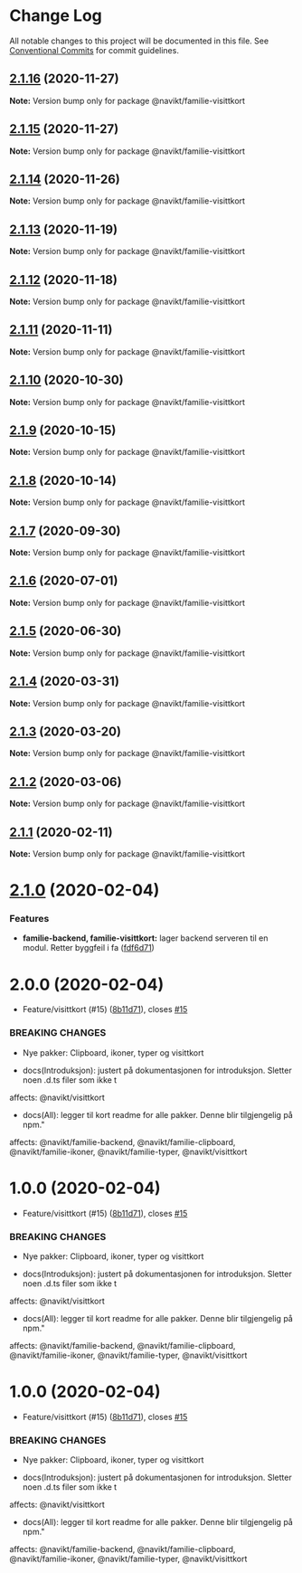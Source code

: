 # Change Log

All notable changes to this project will be documented in this file.
See [Conventional Commits](https://conventionalcommits.org) for commit guidelines.

## [2.1.16](https://github.com/navikt/familie-felles-frontend/compare/@navikt/familie-visittkort@2.1.15...@navikt/familie-visittkort@2.1.16) (2020-11-27)

**Note:** Version bump only for package @navikt/familie-visittkort





## [2.1.15](https://github.com/navikt/familie-felles-frontend/compare/@navikt/familie-visittkort@2.1.14...@navikt/familie-visittkort@2.1.15) (2020-11-27)

**Note:** Version bump only for package @navikt/familie-visittkort





## [2.1.14](https://github.com/navikt/familie-felles-frontend/compare/@navikt/familie-visittkort@2.1.13...@navikt/familie-visittkort@2.1.14) (2020-11-26)

**Note:** Version bump only for package @navikt/familie-visittkort





## [2.1.13](https://github.com/navikt/familie-felles-frontend/compare/@navikt/familie-visittkort@2.1.12...@navikt/familie-visittkort@2.1.13) (2020-11-19)

**Note:** Version bump only for package @navikt/familie-visittkort





## [2.1.12](https://github.com/navikt/familie-felles-frontend/compare/@navikt/familie-visittkort@2.1.11...@navikt/familie-visittkort@2.1.12) (2020-11-18)

**Note:** Version bump only for package @navikt/familie-visittkort





## [2.1.11](https://github.com/navikt/familie-felles-frontend/compare/@navikt/familie-visittkort@2.1.10...@navikt/familie-visittkort@2.1.11) (2020-11-11)

**Note:** Version bump only for package @navikt/familie-visittkort





## [2.1.10](https://github.com/navikt/familie-felles-frontend/compare/@navikt/familie-visittkort@2.1.9...@navikt/familie-visittkort@2.1.10) (2020-10-30)

**Note:** Version bump only for package @navikt/familie-visittkort





## [2.1.9](https://github.com/navikt/familie-felles-frontend/compare/@navikt/familie-visittkort@2.1.8...@navikt/familie-visittkort@2.1.9) (2020-10-15)

**Note:** Version bump only for package @navikt/familie-visittkort





## [2.1.8](https://github.com/navikt/familie-felles-frontend/compare/@navikt/familie-visittkort@2.1.7...@navikt/familie-visittkort@2.1.8) (2020-10-14)

**Note:** Version bump only for package @navikt/familie-visittkort





## [2.1.7](https://github.com/navikt/familie-felles-frontend/compare/@navikt/familie-visittkort@2.1.6...@navikt/familie-visittkort@2.1.7) (2020-09-30)

**Note:** Version bump only for package @navikt/familie-visittkort





## [2.1.6](https://github.com/navikt/familie-felles-frontend/compare/@navikt/familie-visittkort@2.1.5...@navikt/familie-visittkort@2.1.6) (2020-07-01)

**Note:** Version bump only for package @navikt/familie-visittkort





## [2.1.5](https://github.com/navikt/familie-felles-frontend/compare/@navikt/familie-visittkort@2.1.4...@navikt/familie-visittkort@2.1.5) (2020-06-30)

**Note:** Version bump only for package @navikt/familie-visittkort





## [2.1.4](https://github.com/navikt/familie-felles-frontend/compare/@navikt/familie-visittkort@2.1.3...@navikt/familie-visittkort@2.1.4) (2020-03-31)

**Note:** Version bump only for package @navikt/familie-visittkort





## [2.1.3](https://github.com/navikt/familie-felles-frontend/compare/@navikt/familie-visittkort@2.1.2...@navikt/familie-visittkort@2.1.3) (2020-03-20)

**Note:** Version bump only for package @navikt/familie-visittkort





## [2.1.2](https://github.com/navikt/familie-felles-frontend/compare/@navikt/familie-visittkort@2.1.1...@navikt/familie-visittkort@2.1.2) (2020-03-06)

**Note:** Version bump only for package @navikt/familie-visittkort





## [2.1.1](https://github.com/navikt/familie-felles-frontend/compare/@navikt/familie-visittkort@2.1.0...@navikt/familie-visittkort@2.1.1) (2020-02-11)

**Note:** Version bump only for package @navikt/familie-visittkort





# [2.1.0](https://github.com/navikt/familie-felles-frontend/compare/@navikt/familie-visittkort@2.0.0...@navikt/familie-visittkort@2.1.0) (2020-02-04)


### Features

* **familie-backend, familie-visittkort:** lager backend serveren til en modul. Retter byggfeil i fa ([fdf6d71](https://github.com/navikt/familie-felles-frontend/commit/fdf6d712fd917c927122f9c2c679833ce741537e))





# 2.0.0 (2020-02-04)


* Feature/visittkort (#15) ([8b11d71](https://github.com/navikt/familie-felles-frontend/commit/8b11d71e2fe84342e5c2310a817c6631e379f1bc)), closes [#15](https://github.com/navikt/familie-felles-frontend/issues/15)


### BREAKING CHANGES

* Nye pakker: Clipboard, ikoner, typer og visittkort

* docs(Introduksjon): justert på dokumentasjonen for introduksjon. Sletter noen .d.ts filer som ikke t

affects: @navikt/visittkort

* docs(All): legger til kort readme for alle pakker. Denne blir tilgjengelig på npm."

affects: @navikt/familie-backend, @navikt/familie-clipboard, @navikt/familie-ikoner,
@navikt/familie-typer, @navikt/visittkort





# 1.0.0 (2020-02-04)


* Feature/visittkort (#15) ([8b11d71](https://github.com/navikt/familie-felles-frontend/commit/8b11d71e2fe84342e5c2310a817c6631e379f1bc)), closes [#15](https://github.com/navikt/familie-felles-frontend/issues/15)


### BREAKING CHANGES

* Nye pakker: Clipboard, ikoner, typer og visittkort

* docs(Introduksjon): justert på dokumentasjonen for introduksjon. Sletter noen .d.ts filer som ikke t

affects: @navikt/visittkort

* docs(All): legger til kort readme for alle pakker. Denne blir tilgjengelig på npm."

affects: @navikt/familie-backend, @navikt/familie-clipboard, @navikt/familie-ikoner,
@navikt/familie-typer, @navikt/visittkort





# 1.0.0 (2020-02-04)


* Feature/visittkort (#15) ([8b11d71](https://github.com/navikt/familie-felles-frontend/commit/8b11d71e2fe84342e5c2310a817c6631e379f1bc)), closes [#15](https://github.com/navikt/familie-felles-frontend/issues/15)


### BREAKING CHANGES

* Nye pakker: Clipboard, ikoner, typer og visittkort

* docs(Introduksjon): justert på dokumentasjonen for introduksjon. Sletter noen .d.ts filer som ikke t

affects: @navikt/visittkort

* docs(All): legger til kort readme for alle pakker. Denne blir tilgjengelig på npm."

affects: @navikt/familie-backend, @navikt/familie-clipboard, @navikt/familie-ikoner,
@navikt/familie-typer, @navikt/visittkort

